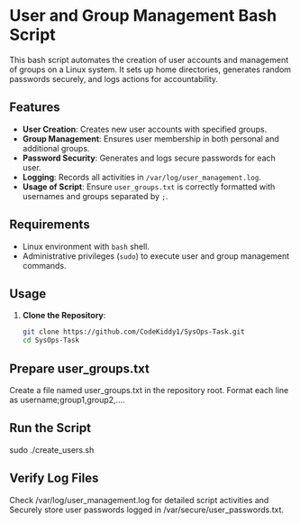 # User and Group Management Bash Script

This bash script automates the creation of user accounts and management of groups on a Linux system. It sets up home directories, generates random passwords securely, and logs actions for accountability.

## Features

- **User Creation**: Creates new user accounts with specified groups.
- **Group Management**: Ensures user membership in both personal and additional groups.
- **Password Security**: Generates and logs secure passwords for each user.
- **Logging**: Records all activities in `/var/log/user_management.log`.
- **Usage of Script**: Ensure `user_groups.txt` is correctly formatted with usernames and groups separated by `;`.

## Requirements

- Linux environment with `bash` shell.
- Administrative privileges (`sudo`) to execute user and group management commands.

## Usage

1. **Clone the Repository**:
   ```bash
   git clone https://github.com/CodeKiddy1/SysOps-Task.git
   cd SysOps-Task
## Prepare user_groups.txt
Create a file named user_groups.txt in the repository root.
Format each line as username;group1,group2,....

## Run the Script

sudo ./create_users.sh

## Verify Log Files

Check /var/log/user_management.log for detailed script activities and Securely store user passwords logged in /var/secure/user_passwords.txt.


